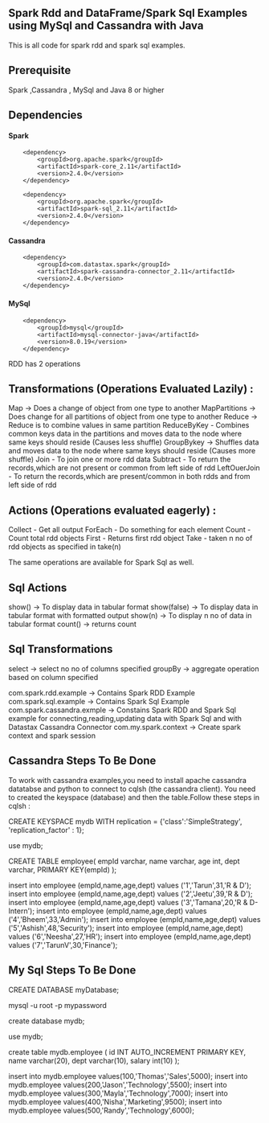 ## Spark Rdd and DataFrame/Spark Sql Examples using MySql and Cassandra with Java

This is all code for spark rdd and spark sql examples.

## Prerequisite
Spark ,Cassandra , MySql and Java 8 or higher

## Dependencies
#### Spark
		<dependency>
			<groupId>org.apache.spark</groupId>
			<artifactId>spark-core_2.11</artifactId>
			<version>2.4.0</version>
		</dependency>

		<dependency>
			<groupId>org.apache.spark</groupId>
			<artifactId>spark-sql_2.11</artifactId>
			<version>2.4.0</version>
		</dependency>

#### Cassandra
		<dependency>
			<groupId>com.datastax.spark</groupId>
			<artifactId>spark-cassandra-connector_2.11</artifactId>
			<version>2.4.0</version>
		</dependency>
		
#### MySql
		<dependency>
			<groupId>mysql</groupId>
			<artifactId>mysql-connector-java</artifactId>
			<version>8.0.19</version>
		</dependency>

RDD has 2 operations

## Transformations (Operations Evaluated Lazily) :
Map -> Does a change of object from one type to another
MapPartitions -> Does change for all partitions of object from one type to another
Reduce -> Reduce is to combine values in same partition 
ReduceByKey - Combines common keys data in the partitions and moves data to the node where same keys should reside (Causes less shuffle)
GroupBykey -> Shuffles data and moves data to the node where same keys should reside (Causes more shuffle)
Join - To join one or more rdd data
Subtract - To return the records,which are not present or common from left side of rdd 
LeftOuerJoin - To return the records,which are present/common in both rdds and from left side of rdd 

## Actions (Operations evaluated eagerly)  : 

Collect - Get all output
ForEach - Do something for each element
Count - Count total rdd objects
First - Returns first rdd object
Take - taken n no of rdd objects as specified in take(n)

The same operations are available for Spark Sql as well.

## Sql Actions

show() -> To display data in tabular format
show(false) -> To display data in tabular format with formatted output
show(n) -> To display n no of data in tabular format
count() -> returns count

## Sql Transformations

select -> select no no of columns specified
groupBy -> aggregate operation based on column specified

com.spark.rdd.example -> Contains Spark RDD Example
com.spark.sql.example -> Contains Spark Sql Example
com.spark.cassandra.exmple -> Constains Spark RDD and Spark Sql example for connecting,reading,updating data with Spark Sql and with Datastax Cassandra Connector
com.my.spark.context -> Create spark context and spark session



## Cassandra Steps To Be Done

To work with cassandra examples,you need to install apache cassandra datatabse and python to connect to cqlsh (the cassandra client).
You need to created the keyspace (database) and then the table.Follow these steps in cqlsh :

CREATE KEYSPACE mydb WITH replication = {'class':'SimpleStrategy', 'replication_factor' : 1};

use mydb;

CREATE TABLE  employee(
    empId varchar,
    name varchar,
    age int,
    dept varchar,
    PRIMARY KEY(empId)
);

insert into employee (empId,name,age,dept) values ('1','Tarun',31,'R & D');
insert into employee (empId,name,age,dept) values ('2','Jeetu',39,'R & D');
insert into employee (empId,name,age,dept) values ('3','Tamana',20,'R & D-Intern');
insert into employee (empId,name,age,dept) values ('4','Bheem',33,'Admin');
insert into employee (empId,name,age,dept) values ('5','Ashish',48,'Security');
insert into employee (empId,name,age,dept) values ('6','Neesha',27,'HR');
insert into employee (empId,name,age,dept) values ('7','TarunV',30,'Finance');


## My Sql Steps To Be Done

CREATE DATABASE myDatabase;

mysql -u root -p 
mypassword


create database mydb;

use mydb;

create table mydb.employee (
id INT AUTO_INCREMENT PRIMARY KEY,
name varchar(20),
dept varchar(10),
salary int(10)
);

insert into mydb.employee values(100,'Thomas','Sales',5000);
insert into mydb.employee values(200,'Jason','Technology',5500);
insert into mydb.employee values(300,'Mayla','Technology',7000);
insert into mydb.employee values(400,'Nisha','Marketing',9500);
insert into mydb.employee values(500,'Randy','Technology',6000);


